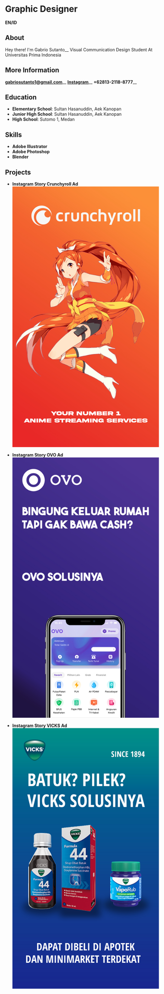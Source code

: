 # Graphic Designer

**EN/ID**

## About
Hey there! I'm Gabrio Sutanto__
Visual Communication Design Student At Universitas Prima Indonesia

## More Information
**gabriosutanto1@gmail.com**__
**[Instagram](https://www.instagram.com/aqulyss/)**__
**+62813-2118-8777**__

## Education
- **Elementary School**: Sultan Hasanuddin, Aek Kanopan
- **Junior High School**: Sultan Hasanuddin, Aek Kanopan
- **High School**: Sutomo 1, Medan

## Skills
- **Adobe Illustrator**
- **Adobe Photoshop**
- **Blender**

## Projects
- **Instagram Story Crunchyroll Ad**
![image](/asset/Story%20CRUNCHYROLL.jpg)

- **Instagram Story OVO Ad**
![image](/asset/Story%20OVO.jpg)

- **Instagram Story VICKS Ad**
![image](/asset/Story%20VICKS.jpg)
